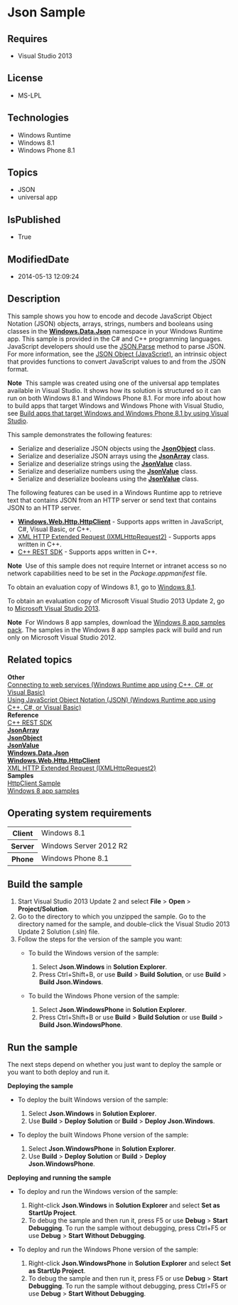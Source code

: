 # Json Sample
## Requires
* Visual Studio 2013
## License
* MS-LPL
## Technologies
* Windows Runtime
* Windows 8.1
* Windows Phone 8.1
## Topics
* JSON
* universal app
## IsPublished
* True
## ModifiedDate
* 2014-05-13 12:09:24
## Description

<div id="mainSection">
<p>This sample shows you how to encode and decode JavaScript Object Notation (JSON) objects, arrays, strings, numbers and booleans using classes in the
<a href="http://msdn.microsoft.com/library/windows/apps/br240639"><b>Windows.Data.Json</b></a> namespace in your Windows Runtime app. This sample is provided in the C# and C&#43;&#43; programming languages. JavaScript developers should use the
<a href="http://go.microsoft.com/fwlink/?LinkId=398621">JSON.Parse</a> method to parse JSON. For more information, see the
<a href="http://go.microsoft.com/fwlink/?LinkID=398620">JSON Object (JavaScript)</a>, an intrinsic object that provides functions to convert JavaScript values to and from the JSON format.</p>
<p class="note"><b>Note</b>&nbsp;&nbsp;This sample was created using one of the universal app templates available in Visual Studio. It shows how its solution is structured so it can run on both Windows&nbsp;8.1 and Windows Phone 8.1. For more info about how to build apps
 that target Windows and Windows Phone with Visual Studio, see <a href="http://msdn.microsoft.com/library/windows/apps/dn609832">
Build apps that target Windows and Windows Phone 8.1 by using Visual Studio</a>.</p>
<p>This sample demonstrates the following features:</p>
<p></p>
<ul>
<li>Serialize and deserialize JSON objects using the <a href="http://msdn.microsoft.com/library/windows/apps/br225267">
<b>JsonObject</b></a> class. </li><li>Serialize and deserialize JSON arrays using the <a href="http://msdn.microsoft.com/library/windows/apps/br225234">
<b>JsonArray</b></a> class. </li><li>Serialize and deserialize strings using the <a href="http://msdn.microsoft.com/library/windows/apps/br240622">
<b>JsonValue</b></a> class. </li><li>Serialize and deserialize numbers using the <a href="http://msdn.microsoft.com/library/windows/apps/br240622">
<b>JsonValue</b></a> class. </li><li>Serialize and deserialize booleans using the <a href="http://msdn.microsoft.com/library/windows/apps/br240622">
<b>JsonValue</b></a> class. </li></ul>
<p></p>
<p>The following features can be used in a Windows Runtime app to retrieve text that contains JSON from an HTTP server or send text that contains JSON to an HTTP server.</p>
<ul>
<li><a href="http://msdn.microsoft.com/library/windows/apps/dn298639"><b>Windows.Web.Http.HttpClient</b></a> - Supports apps written in JavaScript, C#, Visual Basic, or C&#43;&#43;.
</li><li><a href="http://msdn.microsoft.com/library/windows/apps/hh831163">XML HTTP Extended Request (IXMLHttpRequest2)</a> - Supports apps written in C&#43;&#43;.
</li><li><a href="http://msdn.microsoft.com/en-us/library/jj988008(v=vs.120).aspx">C&#43;&#43; REST SDK</a> - Supports apps written in C&#43;&#43;.
</li></ul>
<p></p>
<p class="note"><b>Note</b>&nbsp;&nbsp;Use of this sample does not require Internet or intranet access so no network capabilities need to be set in the
<i>Package.appmanifest</i> file.</p>
<p>To obtain an evaluation copy of Windows&nbsp;8.1, go to <a href="http://go.microsoft.com/fwlink/p/?linkid=301696">
Windows&nbsp;8.1</a>.</p>
<p>To obtain an evaluation copy of Microsoft Visual Studio&nbsp;2013 Update&nbsp;2, go to <a href="http://go.microsoft.com/fwlink/p/?linkid=301697">
Microsoft Visual Studio&nbsp;2013</a>.</p>
<p></p>
<p class="note"><b>Note</b>&nbsp;&nbsp;For Windows&nbsp;8 app samples, download the <a href="http://go.microsoft.com/fwlink/p/?LinkId=301698">
Windows&nbsp;8 app samples pack</a>. The samples in the Windows&nbsp;8 app samples pack will build and run only on Microsoft Visual Studio&nbsp;2012.</p>
<p></p>
<h2><a id="related_topics"></a>Related topics</h2>
<dl><dt><b>Other</b> </dt><dt><a href="http://msdn.microsoft.com/library/windows/apps/hh761504">Connecting to web services (Windows Runtime app using C&#43;&#43;, C#, or Visual Basic)</a>
</dt><dt><a href="http://msdn.microsoft.com/library/windows/apps/hh770289">Using JavaScript Object Notation (JSON) (Windows Runtime app using C&#43;&#43;, C#, or Visual Basic)</a>
</dt><dt><b>Reference</b> </dt><dt><a href="http://msdn.microsoft.com/en-us/library/jj988008(v=vs.120).aspx">C&#43;&#43; REST SDK</a>
</dt><dt><a href="http://msdn.microsoft.com/library/windows/apps/br225234"><b>JsonArray</b></a>
</dt><dt><a href="http://msdn.microsoft.com/library/windows/apps/br225267"><b>JsonObject</b></a>
</dt><dt><a href="http://msdn.microsoft.com/library/windows/apps/br240622"><b>JsonValue</b></a>
</dt><dt><a href="http://msdn.microsoft.com/library/windows/apps/br240639"><b>Windows.Data.Json</b></a>
</dt><dt><a href="http://msdn.microsoft.com/library/windows/apps/dn298639"><b>Windows.Web.Http.HttpClient</b></a>
</dt><dt><a href="http://msdn.microsoft.com/library/windows/apps/hh831163">XML HTTP Extended Request (IXMLHttpRequest2)</a>
</dt><dt><b>Samples</b> </dt><dt><a href=" http://go.microsoft.com/fwlink/p/?linkid=242550">HttpClient Sample</a>
</dt><dt><a href="http://go.microsoft.com/fwlink/p/?LinkID=227694">Windows 8 app samples</a>
</dt></dl>
<h2>Operating system requirements</h2>
<table>
<tbody>
<tr>
<th>Client</th>
<td><dt>Windows&nbsp;8.1 </dt></td>
</tr>
<tr>
<th>Server</th>
<td><dt>Windows Server&nbsp;2012&nbsp;R2 </dt></td>
</tr>
<tr>
<th>Phone</th>
<td><dt>Windows Phone 8.1 </dt></td>
</tr>
</tbody>
</table>
<h2>Build the sample</h2>
<ol>
<li>Start Visual Studio&nbsp;2013 Update&nbsp;2 and select <b>File</b> &gt; <b>Open</b> &gt;
<b>Project/Solution</b>. </li><li>Go to the directory to which you unzipped the sample. Go to the directory named for the sample, and double-click the Visual Studio&nbsp;2013 Update&nbsp;2 Solution (.sln) file.
</li><li>Follow the steps for the version of the sample you want:
<ul>
<li>
<p>To build the Windows version of the sample:</p>
<ol>
<li>Select <b>Json.Windows</b> in <b>Solution Explorer</b>. </li><li>Press Ctrl&#43;Shift&#43;B, or use <b>Build</b> &gt; <b>Build Solution</b>, or use <b>
Build</b> &gt; <b>Build Json.Windows</b>. </li></ol>
</li><li>
<p>To build the Windows Phone version of the sample:</p>
<ol>
<li>Select <b>Json.WindowsPhone</b> in <b>Solution Explorer</b>. </li><li>Press Ctrl&#43;Shift&#43;B or use <b>Build</b> &gt; <b>Build Solution</b> or use <b>Build</b> &gt;
<b>Build Json.WindowsPhone</b>. </li></ol>
</li></ul>
</li></ol>
<h2>Run the sample</h2>
<p>The next steps depend on whether you just want to deploy the sample or you want to both deploy and run it.</p>
<p><b>Deploying the sample</b></p>
<ul>
<li>
<p>To deploy the built Windows version of the sample:</p>
<ol>
<li>Select <b>Json.Windows</b> in <b>Solution Explorer</b>. </li><li>Use <b>Build</b> &gt; <b>Deploy Solution</b> or <b>Build</b> &gt; <b>Deploy Json.Windows</b>.
</li></ol>
</li><li>
<p>To deploy the built Windows Phone version of the sample:</p>
<ol>
<li>Select <b>Json.WindowsPhone</b> in <b>Solution Explorer</b>. </li><li>Use <b>Build</b> &gt; <b>Deploy Solution</b> or <b>Build</b> &gt; <b>Deploy Json.WindowsPhone</b>.
</li></ol>
</li></ul>
<p><b>Deploying and running the sample</b></p>
<ul>
<li>
<p>To deploy and run the Windows version of the sample:</p>
<ol>
<li>Right-click <b>Json.Windows</b> in <b>Solution Explorer</b> and select <b>Set as StartUp Project</b>.
</li><li>To debug the sample and then run it, press F5 or use <b>Debug</b> &gt; <b>Start Debugging</b>. To run the sample without debugging, press Ctrl&#43;F5 or use
<b>Debug</b> &gt; <b>Start Without Debugging</b>. </li></ol>
</li><li>
<p>To deploy and run the Windows Phone version of the sample:</p>
<ol>
<li>Right-click <b>Json.WindowsPhone</b> in <b>Solution Explorer</b> and select <b>
Set as StartUp Project</b>. </li><li>To debug the sample and then run it, press F5 or use <b>Debug</b> &gt; <b>Start Debugging</b>. To run the sample without debugging, press Ctrl&#43;F5 or use
<b>Debug</b> &gt; <b>Start Without Debugging</b>. </li></ol>
</li></ul>
</div>
